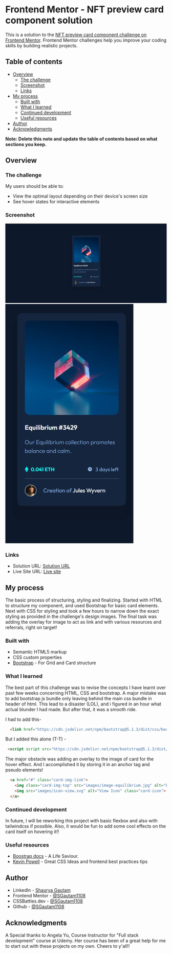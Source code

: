 # Frontend Mentor - NFT preview card component solution

This is a solution to the [NFT preview card component challenge on Frontend Mentor](https://www.frontendmentor.io/challenges/nft-preview-card-component-SbdUL_w0U). Frontend Mentor challenges help you improve your coding skills by building realistic projects. 

## Table of contents

- [Overview](#overview)
  - [The challenge](#the-challenge)
  - [Screenshot](#screenshot)
  - [Links](#links)
- [My process](#my-process)
  - [Built with](#built-with)
  - [What I learned](#what-i-learned)
  - [Continued development](#continued-development)
  - [Useful resources](#useful-resources)
- [Author](#author)
- [Acknowledgments](#acknowledgments)

**Note: Delete this note and update the table of contents based on what sections you keep.**

## Overview

### The challenge

My users should be able to:

- View the optimal layout depending on their device's screen size
- See hover states for interactive elements

### Screenshot

![](images/Screenshot-1.jpg)
![](images/Screenshot-2.jpg)


### Links

- Solution URL: [Solution URL](https://github.com/SGautam1108/NFT-Card-Component)
- Live Site URL: [Live site](https://sgautam1108.github.io/NFT-Card-Component/)

## My process

The basic process of structuring, styling and finalizing.
Started with HTML to structure my component, and used Bootstrap for basic card elements.
Next with CSS for styling and took a few hours to narrow down the exact styling as provided in the challenge's design images.
The final task was adding the overlay for image to act as link and with various resources and referrals, right on target!

### Built with

- Semantic HTML5 markup
- CSS custom properties
- [Bootstrap](https://getbootstrap.com//) - For Grid and Card structure

### What I learned

The best part of this challenge was to revise the concepts I have learnt over past few weeks concerning HTML, CSS and bootstrap. A major mistake was to add bootstrap js bundle only leaving behind the main css bundle in header of html. This lead to a disaster (LOL), and i figured in an hour what actual blunder I had made. But after that, it was a smooth ride.

I had to add this-

```html
  <link href="https://cdn.jsdelivr.net/npm/bootstrap@5.1.3/dist/css/bootstrap.min.css" rel="stylesheet" integrity="sha384-1BmE4kWBq78iYhFldvKuhfTAU6auU8tT94WrHftjDbrCEXSU1oBoqyl2QvZ6jIW3" crossorigin="anonymous">
```

But I added this alone (T-T) -

```html
 <script script src="https://cdn.jsdelivr.net/npm/bootstrap@5.1.3/dist/js/bootstrap.bundle.min.js" integrity="sha384-ka7Sk0Gln4gmtz2MlQnikT1wXgYsOg+OMhuP+IlRH9sENBO0LRn5q+8nbTov4+1p" crossorigin="anonymous"></script>
```

The major obstacle was adding an overlay to the image of card for the hover effect. And I accomplished it by storing it in an anchor tag and pseudo elements!
```html
  <a href="#" class="card-img-link">
    <img class="card-img-top" src="images/image-equilibrium.jpg" alt="Equilibrium Image">
    <img src="images/icon-view.svg" alt="View Icon" class="card-icon">
  </a>
```

### Continued development

In future, I will be reworking this project with basic flexbox and also with tailwindcss if possible. Also, it would be fun to add some cool effects on the card itself on hovering it!!

### Useful resources

- [Boostrap docs](https://getbootstrap.com/docs/5.1/getting-started/introduction/) - A Life Saviour.
- [Kevin Powell](https://www.youtube.com/channel/UCJZv4d5rbIKd4QHMPkcABCw) - Great CSS Ideas and frontend best practices tips


## Author

- LinkedIn - [Shaurya Gautam](https://www.linkedin.com/in/sgautam1108/)
- Frontend Mentor - [@SGautam1108](https://www.frontendmentor.io/profile/SGautam1108)
- CSSBattles.dev - [@SGautam1108](https://cssbattle.dev/player/sgautam1108)
- Github - [@SGautam1108](https://github.com/SGautam1108/)


## Acknowledgments

A Special thanks to Angela Yu, Course Instructor for "Full stack development" course at Udemy. Her course has been of a great help for me to start out with these projects on my own. Cheers to y'all!!

